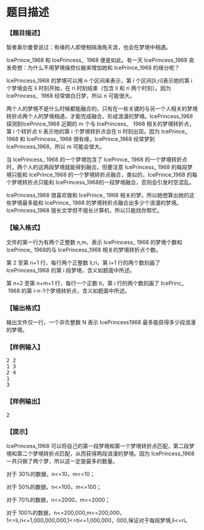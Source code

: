 # 题目描述


<h3>
【题目描述】
</h3>
<p>
智者奥尔曼曾说过：有缘的人即使相隔海角天涯，也会在梦境中相遇。
</p>
<p>
IcePrince_1968 和 IcePrincess_  1968 便是如此。有一天 IcePrincess_1968 突发奇想：为什么不用梦境操控仪器来增加她和 IcePrince_1968 的缘分呢？
</p>
<p>
IcePrincess_1968 的梦境可以用 n 个区间来表示，第 i 个区间[li,ri]表示她的第 i 个梦境会在 li 时刻开始，在 ri 时刻结束（包含 li 和 ri 两个时刻）。因为 IcePrincess_  1968 经常做白日梦，所以 n 可能很大。
</p>
<p>
两个人的梦境不是什么时候都能融合的。只有在一些关键的与另一个人相关的梦境转折点两个人的梦境相遇，才能完成融合，形成浪漫的梦境。IcePrincess_1968 探测到IcePrince_1968 近期的 m 个与 IcePrincess_   1968 相关的梦境转折点，第 i 个转折点 ti 表示他的第 i 个梦境转折点会在 ti 时刻出现。因为 IcePrince_ 1968 和 IcePrincess_ 1968 很有缘，IcePrince_1968 经常梦到 IcePrincess_1968，所以 m 可能会很大。
</p>
<p>
当 IcePrincess_ 1968 的一个梦境包含了 IcePrince_ 1968 的一个梦境转折点时，两个人的这两段梦境就能得到融合。但要注意 IcePrincess_ 1968 的每段梦境只能和 IcePrince_1968 的一个梦境转折点融合，类似的，IcePrince_1968 的每个梦境转折点只能和 IcePrincess_1968的一段梦境融合，否则会引发时空混乱。
</p>
<p>
IcePrincess_1968 很喜欢做和 IcePrince_ 1968 相关的梦。所以她想算出她的这些梦境最多能和 IcePrince_ 1968 的梦境转折点融合出多少个浪漫的梦境。IcePrincess_1968 擅长文学但不擅长计算机，所以只能找你帮忙。
</p>
<h3>
【输入格式】
</h3>
<p>
文件的第一行为有两个正整数 n,m，表示 IcePrincess_ 1968 的梦境个数和 IcePrince_ 1968的与 IcePrincess_1968 相关的梦境转折点个数。
</p>
<p>
第 2 至第 n+1 行，每行两个正整数 li,ri，第 i+1 行的两个数刻画了 IcePrincess_1968 的第 i 段梦境，含义如题面中所述。
</p>
<p>
第 n+2 至第 n+m+1 行，每行一个正数 ti，第 i 行的两个数刻画了 IcePrinc_  1968 的第 i-n-1个梦境转折点，含义如题面中所述。
</p>
<h3>
【输出格式】
</h3>
<p>
输出文件仅一行，一个非负整数 N 表示 IcePrincess1968 最多能获得多少段浪漫的梦境。
</p>
<h3>
【样例输入】
</h3>
<pre>2 2
1 3
2 4
1
3
</pre>
<h3>
【样例输出】
</h3>
<pre>2
</pre>
<h3>
【提示】
</h3>
<p>
IcePrincess_1968 可以将自己的第一段梦境和第一个梦境转折点匹配，第二段梦境和第二个梦境转折点匹配，从而获得两段浪漫的梦境。因为 IcePrincess_1968 一共只做了两个梦，所以这一定是最多的数量。
</p>
<p>
对于 30%的数据，n&lt;=10，m&lt;=10；
</p>
<p>
对于 50%的数据，n&lt;=100，m&lt;=100；
</p>
<p>
对于 70%的数据，n&lt;=2000，m&lt;=2000；
</p>
<p>
对于 100%的数据，n&lt;=200,000,m&lt;=200,000，1&lt;=li,ri&lt;=1,000,000,000,1&lt;=ti&lt;=1,000,000，000,保证对于每段梦境,li&lt;=ri。
</p>
